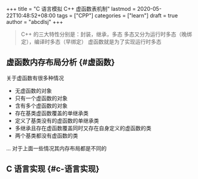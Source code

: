 +++
title = "C 语言模拟 C++ 虚函数表机制"
lastmod = 2020-05-22T10:48:52+08:00
tags = ["CPP"]
categories = ["learn"]
draft = true
author = "abcdlsj"
+++

> C++ 的三大特性分别是：封装，继承，多态
> 多态又分为运行时多态（晚绑定），编译时多态（早绑定）
> 虚函数就是为了实现运行时多态

<!--more-->


## 虚函数内存布局分析 {#虚函数}

关于虚函数有很多种情况

-   无虚函数的对象
-   只有一个虚函数的对象
-   含有多个虚函数的对象
-   存在基类虚函数覆盖的单继承类
-   定义了基类没有的虚函数的单继承类
-   多继承且存在虚函数覆盖同时又存在自身定义的虚函数的类
-   两个基类都没有虚函数的类

...
对于上面一些情况其内存布局都是不同的


## C 语言实现 {#c-语言实现}
